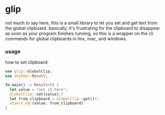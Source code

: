 # glip

not much to say here, this is a small library to let you set and get text from the global clipboard.  basically, it's frustrating for the clipboard to disappear as soon as your program finishes running, so this is a wrapper on the cli commands for global clipboards in linx, mac, and windows.

### usage
how to set clipboard:
```rust
use glcp::GlobalClip;
use anyhow::Result;

fn main() -> Result<() {
  let value = "set it here";
  GlobalClip::set(value);?
  let from_clipboard = GlobalClip::get()?;
  assert_eq!(value, from_clipboard)
}
```
